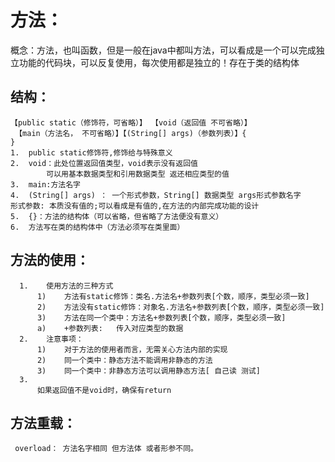 # 方法：
   概念：方法，也叫函数，但是一般在java中都叫方法，可以看成是一个可以完成独立功能的代码块，可以反复使用，每次使用都是独立的！存在于类的结构体
  ## 结构：
    【public static（修饰符，可省略）】 【void（返回值 不可省略）】
     【main（方法名， 不可省略）】【(String[] args)（参数列表）】{
    }
    1.	public static修饰符,修饰给与特殊意义
    2.	void：此处位置返回值类型，void表示没有返回值
            可以用基本数据类型和引用数据类型 返还相应类型的值
    3.	main:方法名字
    4.	(String[] args) ： 一个形式参数，String[] 数据类型 args形式参数名字
    形式参数: 本质没有值的;可以看成是有值的,在方法的内部完成功能的设计
    5.	{}：方法的结构体（可以省略，但省略了方法便没有意义）
    6.	方法写在类的结构体中（方法必须写在类里面）
  ## 方法的使用：
      1.	使用方法的三种方式
          1)	方法有static修饰：类名.方法名+参数列表[个数，顺序，类型必须一致]
          2)	方法没有static修饰：对象名.方法名+参数列表[个数，顺序，类型必须一致]
          3)	方法在同一个类中：方法名+参数列表[个数，顺序，类型必须一致]
          a)	+参数列表:   传入对应类型的数据
      2.	注意事项：
          1)	对于方法的使用者而言，无需关心方法内部的实现
          2)	同一个类中：静态方法不能调用非静态的方法
          3)	同一个类中：非静态方法可以调用静态方法[ 自己读 测试]
      3. 
          如果返回值不是void时，确保有return 
  ## 方法重载：
     overload： 方法名字相同 但方法体 或者形参不同。
  
          


      